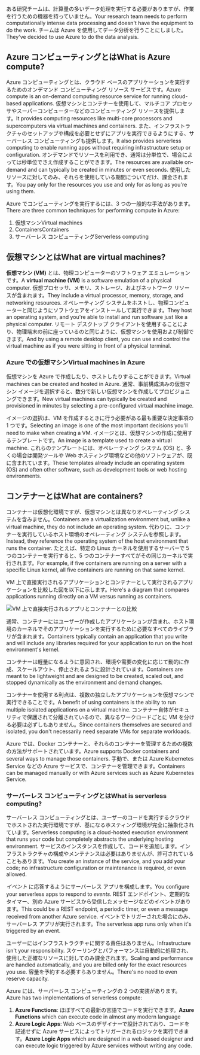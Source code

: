 <span data-ttu-id="5d3f3-101">ある研究チームは、計算量の多いデータ処理を実行する必要がありますが、作業を行うための機器を持っていません。</span><span class="sxs-lookup"><span data-stu-id="5d3f3-101">Your research team needs to perform computationally intense data processing and doesn't have the equipment to do the work.</span></span> <span data-ttu-id="5d3f3-102">チームは Azure を使用してデータ分析を行うことにしました。</span><span class="sxs-lookup"><span data-stu-id="5d3f3-102">They've decided to use Azure to do the data analysis.</span></span>

## <a name="what-is-azure-compute"></a><span data-ttu-id="5d3f3-103">Azure コンピューティングとは</span><span class="sxs-lookup"><span data-stu-id="5d3f3-103">What is Azure compute?</span></span>
<span data-ttu-id="5d3f3-104">Azure コンピューティングとは、クラウド ベースのアプリケーションを実行するためのオンデマンド コンピューティング リソース サービスです。</span><span class="sxs-lookup"><span data-stu-id="5d3f3-104">Azure compute is an on-demand computing resource service for running cloud-based applications.</span></span> <span data-ttu-id="5d3f3-105">仮想マシンとコンテナーを使用して、マルチコア プロセッサやスーパーコンピューターなどのコンピューティング リソースを提供します。</span><span class="sxs-lookup"><span data-stu-id="5d3f3-105">It provides computing resources like multi-core processors and supercomputers via virtual machines and containers.</span></span> <span data-ttu-id="5d3f3-106">また、インフラストラクチャのセットアップや構成を必要とせずにアプリを実行できるようにする、サーバーレス コンピューティングも提供します。</span><span class="sxs-lookup"><span data-stu-id="5d3f3-106">It also provides serverless computing to enable running apps without requiring infrastructure setup or configuration.</span></span> <span data-ttu-id="5d3f3-107">オンデマンドでリソースを利用でき、通常は分単位で、場合によっては秒単位でさえ作成することができます。</span><span class="sxs-lookup"><span data-stu-id="5d3f3-107">The resources are available on-demand and can typically be created in minutes or even seconds.</span></span> <span data-ttu-id="5d3f3-108">使用したリソースに対してのみ、それらを使用している期間についてだけ、課金されます。</span><span class="sxs-lookup"><span data-stu-id="5d3f3-108">You pay only for the resources you use and only for as long as you're using them.</span></span>

<span data-ttu-id="5d3f3-109">Azure でコンピューティングを実行するには、3 つの一般的な手法があります。</span><span class="sxs-lookup"><span data-stu-id="5d3f3-109">There are three common techniques for performing compute in Azure:</span></span>
1. <span data-ttu-id="5d3f3-110">仮想マシン</span><span class="sxs-lookup"><span data-stu-id="5d3f3-110">Virtual machines</span></span>
1. <span data-ttu-id="5d3f3-111">Containers</span><span class="sxs-lookup"><span data-stu-id="5d3f3-111">Containers</span></span>
1. <span data-ttu-id="5d3f3-112">サーバーレス コンピューティング</span><span class="sxs-lookup"><span data-stu-id="5d3f3-112">Serverless computing</span></span>

## <a name="what-are-virtual-machines"></a><span data-ttu-id="5d3f3-113">仮想マシンとは</span><span class="sxs-lookup"><span data-stu-id="5d3f3-113">What are virtual machines?</span></span>

<span data-ttu-id="5d3f3-114">**仮想マシン (VM)** とは、物理コンピューターのソフトウェア エミュレーションです。</span><span class="sxs-lookup"><span data-stu-id="5d3f3-114">A **virtual machine (VM)** is a software emulation of a physical computer.</span></span> <span data-ttu-id="5d3f3-115">仮想プロセッサ、メモリ、ストレージ、およびネットワーク リソースが含まれます。</span><span class="sxs-lookup"><span data-stu-id="5d3f3-115">They include a virtual processor, memory, storage, and networking resources.</span></span> <span data-ttu-id="5d3f3-116">オペレーティング システムをホストし、物理コンピューターと同じようにソフトウェアをインストールして実行できます。</span><span class="sxs-lookup"><span data-stu-id="5d3f3-116">They host an operating system, and you're able to install and run software just like a physical computer.</span></span> <span data-ttu-id="5d3f3-117">リモート デスクトップ クライアントを使用することにより、物理端末の前に座っているのと同じように、仮想マシンを使用および制御できます。</span><span class="sxs-lookup"><span data-stu-id="5d3f3-117">And by using a remote desktop client, you can use and control the virtual machine as if you were sitting in front of a physical terminal.</span></span>

### <a name="virtual-machines-in-azure"></a><span data-ttu-id="5d3f3-118">Azure での仮想マシン</span><span class="sxs-lookup"><span data-stu-id="5d3f3-118">Virtual machines in Azure</span></span>

<span data-ttu-id="5d3f3-119">仮想マシンを Azure で作成したり、ホストしたりすることができます。</span><span class="sxs-lookup"><span data-stu-id="5d3f3-119">Virtual machines can be created and hosted in Azure.</span></span> <span data-ttu-id="5d3f3-120">通常、事前構成済みの仮想マシン イメージを選択すると、数分で新しい仮想マシンを作成してプロビジョニングできます。</span><span class="sxs-lookup"><span data-stu-id="5d3f3-120">New virtual machines can typically be created and provisioned in minutes by selecting a pre-configured virtual machine image.</span></span>

<span data-ttu-id="5d3f3-121">イメージの選択は、VM を作成するときに行う必要がある最も重要な決定事項の 1 つです。</span><span class="sxs-lookup"><span data-stu-id="5d3f3-121">Selecting an image is one of the most important decisions you'll need to make when creating a VM.</span></span> <span data-ttu-id="5d3f3-122">イメージとは、仮想マシンの作成に使用するテンプレートです。</span><span class="sxs-lookup"><span data-stu-id="5d3f3-122">An image is a template used to create a virtual machine.</span></span> <span data-ttu-id="5d3f3-123">これらのテンプレートには、オペレーティング システム (OS) と、多くの場合は開発ツールや Web ホスティング環境などの他のソフトウェアが、既に含まれています。</span><span class="sxs-lookup"><span data-stu-id="5d3f3-123">These templates already include an operating system (OS) and often other software, such as development tools or web hosting environments.</span></span>

## <a name="what-are-containers"></a><span data-ttu-id="5d3f3-124">コンテナーとは</span><span class="sxs-lookup"><span data-stu-id="5d3f3-124">What are containers?</span></span>

<span data-ttu-id="5d3f3-125">コンテナーは仮想化環境ですが、仮想マシンとは異なりオペレーティング システムを含みません。</span><span class="sxs-lookup"><span data-stu-id="5d3f3-125">Containers are a virtualization environment but, unlike a virtual machine, they do not include an operating system.</span></span> <span data-ttu-id="5d3f3-126">代わりに、コンテナーを実行しているホスト環境のオペレーティング システムを参照します。</span><span class="sxs-lookup"><span data-stu-id="5d3f3-126">Instead, they reference the operating system of the host environment that runs the container.</span></span> <span data-ttu-id="5d3f3-127">たとえば、特定の Linux カーネルを使用するサーバーで 5 つのコンテナーを実行すると、5 つのコンテナーすべてがその同じカーネルで実行されます。</span><span class="sxs-lookup"><span data-stu-id="5d3f3-127">For example, if five containers are running on a server with a specific Linux kernel, all five containers are running on that same kernel.</span></span> 

<span data-ttu-id="5d3f3-128">VM 上で直接実行されるアプリケーションとコンテナーとして実行されるアプリケーションを比較した図を以下に示します。</span><span class="sxs-lookup"><span data-stu-id="5d3f3-128">Here's a diagram that compares applications running directly on a VM versus running as containers.</span></span>

![VM 上で直接実行されるアプリとコンテナーとの比較](../media/vm-versus-containers.png)

<span data-ttu-id="5d3f3-130">通常、コンテナーにはユーザーが作成したアプリケーションが含まれ、ホスト環境のカーネルでそのアプリケーションを実行するために必要なすべてのライブラリが含まれます。</span><span class="sxs-lookup"><span data-stu-id="5d3f3-130">Containers typically contain an application that you write and will include any libraries required for your application to run on the host environment's kernel.</span></span> 

<span data-ttu-id="5d3f3-131">コンテナーは軽量になるように意図され、環境や需要の変化に応じて動的に作成、スケールアウト、停止されるように設計されています。</span><span class="sxs-lookup"><span data-stu-id="5d3f3-131">Containers are meant to be lightweight and are designed to be created, scaled out, and stopped dynamically as the environment and demand changes.</span></span>

<span data-ttu-id="5d3f3-132">コンテナーを使用する利点は、複数の独立したアプリケーションを仮想マシンで実行できることです。</span><span class="sxs-lookup"><span data-stu-id="5d3f3-132">A benefit of using containers is the ability to run multiple isolated applications on a virtual machine.</span></span> <span data-ttu-id="5d3f3-133">コンテナー自体がセキュリティで保護されて分離されているので、異なるワークロードごとに VM を分ける必要は必ずしもありません。</span><span class="sxs-lookup"><span data-stu-id="5d3f3-133">Since containers themselves are secured and isolated, you don't necessarily need separate VMs for separate workloads.</span></span>

<span data-ttu-id="5d3f3-134">Azure では、Docker コンテナーと、それらのコンテナーを管理するための複数の方法がサポートされています。</span><span class="sxs-lookup"><span data-stu-id="5d3f3-134">Azure supports Docker containers and several ways to manage those containers.</span></span> <span data-ttu-id="5d3f3-135">手動で、または Azure Kubernetes Service などの Azure サービスで、コンテナーを管理できます。</span><span class="sxs-lookup"><span data-stu-id="5d3f3-135">Containers can be managed manually or with Azure services such as Azure Kubernetes Service.</span></span>

### <a name="what-is-serverless-computing"></a><span data-ttu-id="5d3f3-136">サーバーレス コンピューティングとは</span><span class="sxs-lookup"><span data-stu-id="5d3f3-136">What is serverless computing?</span></span>

<span data-ttu-id="5d3f3-137">サーバーレス コンピューティングとは、ユーザーのコードを実行するクラウドでホストされた実行環境ですが、基になるホスティング環境が完全に抽象化されています。</span><span class="sxs-lookup"><span data-stu-id="5d3f3-137">Serverless computing is a cloud-hosted execution environment that runs your code but completely abstracts the underlying hosting environment.</span></span> <span data-ttu-id="5d3f3-138">サービスのインスタンスを作成して、コードを追加します。インフラストラクチャの構成やメンテナンスは必要はありませんが、許可されていることもあります。</span><span class="sxs-lookup"><span data-stu-id="5d3f3-138">You create an instance of the service, and you add your code; no infrastructure configuration or maintenance is required, or even allowed.</span></span>

<span data-ttu-id="5d3f3-139">_イベント_ に応答するようにサーバーレス アプリを構成します。</span><span class="sxs-lookup"><span data-stu-id="5d3f3-139">You configure your serverless apps to respond to _events_.</span></span> <span data-ttu-id="5d3f3-140">REST エンドポイント、定期的なタイマー、別の Azure サービスから受信したメッセージなどのイベントがあります。</span><span class="sxs-lookup"><span data-stu-id="5d3f3-140">This could be a REST endpoint, a periodic timer, or even a message received from another Azure service.</span></span> <span data-ttu-id="5d3f3-141">イベントでトリガーされた場合にのみ、サーバーレス アプリが実行されます。</span><span class="sxs-lookup"><span data-stu-id="5d3f3-141">The serverless app runs only when it's triggered by an event.</span></span>

<span data-ttu-id="5d3f3-142">ユーザーにはインフラストラクチャに関する責任はありません。</span><span class="sxs-lookup"><span data-stu-id="5d3f3-142">Infrastructure isn't your responsibility.</span></span> <span data-ttu-id="5d3f3-143">スケーリングとパフォーマンスは自動的に処理され、使用した正確なリソースに対してのみ課金されます。</span><span class="sxs-lookup"><span data-stu-id="5d3f3-143">Scaling and performance are handled automatically, and you are billed only for the exact resources you use.</span></span> <span data-ttu-id="5d3f3-144">容量を予約する必要すらありません。</span><span class="sxs-lookup"><span data-stu-id="5d3f3-144">There's no need to even reserve capacity.</span></span>

<span data-ttu-id="5d3f3-145">Azure には、サーバーレス コンピューティングの 2 つの実装があります。</span><span class="sxs-lookup"><span data-stu-id="5d3f3-145">Azure has two implementations of serverless compute:</span></span> 

1. <span data-ttu-id="5d3f3-146">**Azure Functions**: ほぼすべての最新の言語でコードを実行できます。</span><span class="sxs-lookup"><span data-stu-id="5d3f3-146">**Azure Functions** which can execute code in almost any modern language</span></span>
2. <span data-ttu-id="5d3f3-147">**Azure Logic Apps**: Web ベースのデザイナーで設計されており、コードを記述せずに Azure サービスによってトリガーされるロジックを実行できます。</span><span class="sxs-lookup"><span data-stu-id="5d3f3-147">**Azure Logic Apps** which are designed in a web-based designer and can execute logic triggered by Azure services without writing any code.</span></span>
